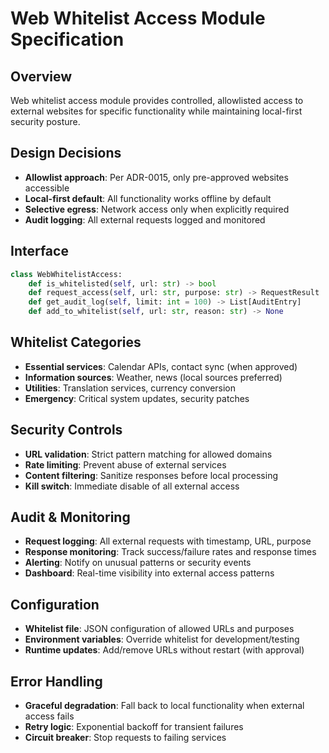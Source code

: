# Web Whitelist Access Module Specification

## Overview
Web whitelist access module provides controlled, allowlisted access to external websites for specific functionality while maintaining local-first security posture.

## Design Decisions
- **Allowlist approach**: Per ADR-0015, only pre-approved websites accessible
- **Local-first default**: All functionality works offline by default
- **Selective egress**: Network access only when explicitly required
- **Audit logging**: All external requests logged and monitored

## Interface
```python
class WebWhitelistAccess:
    def is_whitelisted(self, url: str) -> bool
    def request_access(self, url: str, purpose: str) -> RequestResult
    def get_audit_log(self, limit: int = 100) -> List[AuditEntry]
    def add_to_whitelist(self, url: str, reason: str) -> None
```

## Whitelist Categories
- **Essential services**: Calendar APIs, contact sync (when approved)
- **Information sources**: Weather, news (local sources preferred)
- **Utilities**: Translation services, currency conversion
- **Emergency**: Critical system updates, security patches

## Security Controls
- **URL validation**: Strict pattern matching for allowed domains
- **Rate limiting**: Prevent abuse of external services
- **Content filtering**: Sanitize responses before local processing
- **Kill switch**: Immediate disable of all external access

## Audit & Monitoring
- **Request logging**: All external requests with timestamp, URL, purpose
- **Response monitoring**: Track success/failure rates and response times
- **Alerting**: Notify on unusual patterns or security events
- **Dashboard**: Real-time visibility into external access patterns

## Configuration
- **Whitelist file**: JSON configuration of allowed URLs and purposes
- **Environment variables**: Override whitelist for development/testing
- **Runtime updates**: Add/remove URLs without restart (with approval)

## Error Handling
- **Graceful degradation**: Fall back to local functionality when external access fails
- **Retry logic**: Exponential backoff for transient failures
- **Circuit breaker**: Stop requests to failing services


